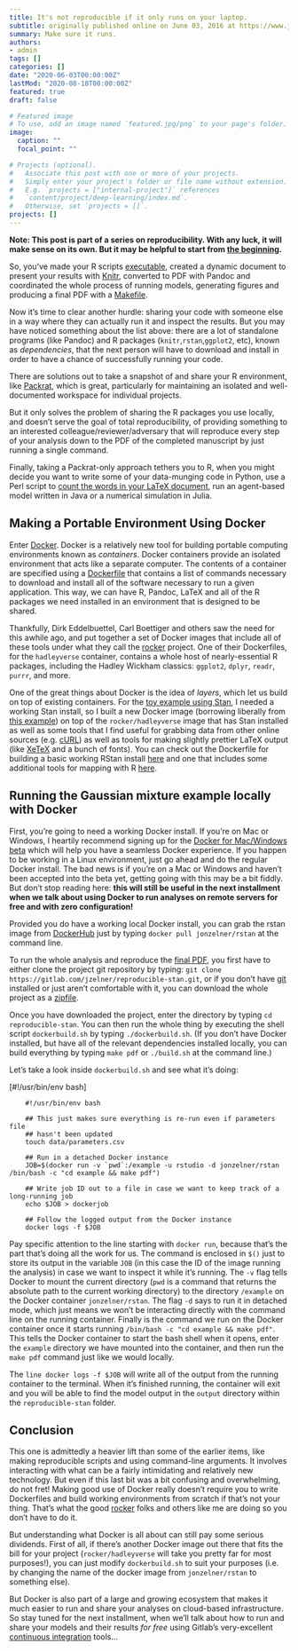 ```yaml
---
title: It's not reproducible if it only runs on your laptop.
subtitle: originally published online on June 03, 2016 at https://www.jonzelner.net/
summary: Make sure it runs.
authors:
- admin
tags: []
categories: []
date: "2020-06-03T00:00:00Z"
lastMod: "2020-08-18T00:00:00Z"
featured: true
draft: false

# Featured image
# To use, add an image named `featured.jpg/png` to your page's folder. 
image:
  caption: ""
  focal_point: ""

# Projects (optional).
#   Associate this post with one or more of your projects.
#   Simply enter your project's folder or file name without extension.
#   E.g. `projects = ["internal-project"]` references 
#   `content/project/deep-learning/index.md`.
#   Otherwise, set `projects = []`.
projects: []
---
```

**Note: This post is part of a series on reproducibility. With any luck, it will make sense on its own. But it may be helpful to start from [the beginning](https://www.jonzelner.net/statistics/make/docker/reproducibility/2016/05/31/reproducibility-pt-1/).**

So, you’ve made your R scripts [executable](https://www.jonzelner.net/statistics/make/docker/reproducibility/2016/05/31/script-is-a-program/), created a dynamic document to present your results with [Knitr](https://www.jonzelner.net/knitr/r/reproducibility/2016/06/02/knitr/), converted to PDF with Pandoc and coordinated the whole process of running models, generating figures and producing a final PDF with a [Makefile](https://www.jonzelner.net/statistics/make/reproducibility/2016/06/01/makefiles/).

Now it’s time to clear another hurdle: sharing your code with someone else in a way where they can actually run it and inspect the results. But you may have noticed something about the list above: there are a lot of standalone programs (like Pandoc) and R packages (`knitr`,`rstan`,`ggplot2`, etc), known as *dependencies*, that the next person will have to download and install in order to have a chance of successfully running your code.

There are solutions out to take a snapshot of and share your R environment, like [Packrat](https://rstudio.github.io/packrat/), which is great, particularly for maintaining an isolated and well-documented workspace for individual projects.

But it only solves the problem of sharing the R packages you use locally, and doesn’t serve the goal of total reproducibility, of providing something to an interested colleague/reviewer/adversary that will reproduce every step of your analysis down to the PDF of the completed manuscript by just running a single command.

Finally, taking a Packrat-only approach tethers you to R, when you might decide you want to write some of your data-munging code in Python, use a Perl script to [count the words in your LaTeX document](http://app.uio.no/ifi/texcount/), run an agent-based model written in Java or a numerical simulation in Julia.

## Making a Portable Environment Using Docker
Enter [Docker](https://www.docker.com/). Docker is a relatively new tool for building portable computing environments known as *containers*. Docker containers provide an isolated environment that acts like a separate computer. The contents of a container are specified using a [Dockerfile](https://docs.docker.com/engine/reference/builder/) that contains a list of commands necessary to download and install all of the software necessary to run a given application. This way, we can have R, Pandoc, LaTeX and all of the R packages we need installed in an environment that is designed to be shared.

Thankfully, Dirk Eddelbuettel, Carl Boettiger and others saw the need for this awhile ago, and put together a set of Docker images that include all of these tools under what they call the [rocker](https://github.com/rocker-org/rocker) project. One of their Dockerfiles, for the `hadleyverse` container, contains a whole host of nearly-essential R packages, including the Hadley Wickham classics: `ggplot2`, `dplyr`, `readr`, `purrr`, and more.

One of the great things about Docker is the idea of *layers*, which let us build on top of existing containers. For the [toy example using Stan](https://gitlab.com/jzelner/reproducible-stan), I needed a working Stan install, so I built a new Docker image (borrowing liberally from [this example](https://github.com/jrnold/docker-stan)) on top of the `rocker/hadleyverse` image that has Stan installed as well as some tools that I find useful for grabbing data from other online sources (e.g. [cURL](https://en.wikipedia.org/wiki/CURL)) as well as tools for making slightly prettier LaTeX output (like [XeTeX](https://en.wikipedia.org/wiki/XeTeX) and a bunch of fonts). You can check out the Dockerfile for building a basic working RStan install [here](https://github.com/jzelner/docker-rstan/blob/master/rstan/Dockerfile) and one that includes some additional tools for mapping with R [here](https://github.com/jzelner/docker-rstan/blob/master/rstan-geo/Dockerfile).

## Running the Gaussian mixture example locally with Docker
First, you’re going to need a working Docker install. If you’re on Mac or Windows, I heartily recommend signing up for the [Docker for Mac/Windows beta](https://blog.docker.com/2016/03/docker-for-mac-windows-beta/) which will help you have a seamless Docker experience. If you happen to be working in a Linux environment, just go ahead and do the regular Docker install. The bad news is if you’re on a Mac or Windows and haven’t been accepted into the beta yet, getting going with this may be a bit fiddly. But don’t stop reading here: **this will still be useful in the next installment when we talk about using Docker to run analyses on remote servers for free and with zero configuration!**

Provided you do have a working local Docker install, you can grab the rstan image from [DockerHub](http://hub.docker.com/) just by typing `docker pull jonzelner/rstan` at the command line.

To run the whole analysis and reproduce the [final PDF](https://dl.dropboxusercontent.com/s/e99l7q4c3toderd/mixture_model_output.pdf), you first have to either clone the project git repository by typing: `git clone https://gitlab.com/jzelner/reproducible-stan.git`, or if you don’t have [git](https://en.wikipedia.org/wiki/Git_(software)) installed or just aren’t comfortable with it, you can download the whole project as a [zipfile](https://gitlab.com/jzelner/reproducible-stan/repository/archive.zip?ref=master).

Once you have downloaded the project, enter the directory by typing `cd reproducible-stan`. You can then run the whole thing by executing the shell script `dockerbuild.sh` by typing `./dockerbuild.sh`. (If you don’t have Docker installed, but have all of the relevant dependencies installed locally, you can build everything by typing `make pdf` or `./build.sh` at the command line.)

Let’s take a look inside `dockerbuild.sh` and see what it’s doing:

[#!/usr/bin/env bash]

        #!/usr/bin/env bash

        ## This just makes sure everything is re-run even if parameters file
        ## hasn't been updated
        touch data/parameters.csv

        ## Run in a detached Docker instance
        JOB=$(docker run -v `pwd`:/example -u rstudio -d jonzelner/rstan /bin/bash -c "cd example && make pdf")

        ## Write job ID out to a file in case we want to keep track of a long-running job
        echo $JOB > dockerjob

        ## Follow the logged output from the Docker instance
        docker logs -f $JOB

Pay specific attention to the line starting with `docker run`, because that’s the part that’s doing all the work for us. The command is enclosed in `$()` just to store its output in the variable `JOB` (in this case the ID of the image running the analysis) in case we want to inspect it while it’s running. The `-v` flag tells Docker to mount the current directory (`pwd` is a command that returns the absolute path to the current working directory) to the directory `/example` on the Docker container `jonzelner/rstan`. The flag `-d` says to run it in detached mode, which just means we won’t be interacting directly with the command line on the running container. Finally is the command we run on the Docker container once it starts running `/bin/bash -c "cd example && make pdf"`. This tells the Docker container to start the bash shell when it opens, enter the `example` directory we have mounted into the container, and then run the `make pdf` command just like we would locally.

The `line docker logs -f $JOB` will write all of the output from the running container to the terminal. When it’s finished running, the container will exit and you will be able to find the model output in the `output` directory within the `reproducible-stan` folder.

## Conclusion
This one is admittedly a heavier lift than some of the earlier items, like making reproducible scripts and using command-line arguments. It involves interacting with what can be a fairly intimidating and relatively new technology. But even if this last bit was a bit confusing and overwhelming, do not fret! Making good use of Docker really doesn’t require you to write Dockerfiles and build working environments from scratch if that’s not your thing. That’s what the good [rocker](https://github.com/rocker-org/rocker) folks and others like me are doing so you don’t have to do it.

But understanding what Docker is all about can still pay some serious dividends. First of all, if there’s another Docker image out there that fits the bill for your project (`rocker/hadleyverse` will take you pretty far for most purposes!), you can just modify `dockerbuild.sh` to suit your purposes (i.e. by changing the name of the docker image from `jonzelner/rstan` to something else).

But Docker is also part of a large and growing ecosystem that makes it much easier to run and share your analyses on cloud-based infrastructure. So stay tuned for the next installment, when we’ll talk about how to run and share your models and their results *for free* using Gitlab’s very-excellent [continuous integration](https://about.gitlab.com/gitlab-ci/) tools…